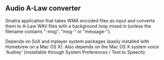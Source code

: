 ## Audio A-Law converter

Sinatra application that takes WMA encoded files as input and converts them to A-Law WAV files with a background loop mixed in (unless the filename contains "-msg", "msg-" or "message-").

Depends on SoX and mplayer system packages (easily installed with Homebrew on a Mac OS X).
Also depends on the Mac OS X system voice 'Audrey' (installable through System Preferences / Text to Speech).